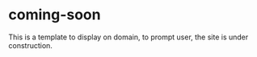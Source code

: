 # coming-soon

This is a template to display on domain, to prompt user, the site is under construction.
